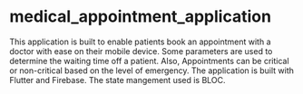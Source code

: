 # medical_appointment_application
This application is built to enable patients book an appointment with a doctor with ease on their mobile device. Some parameters are used to determine the waiting time off a patient. Also, Appointments can be critical or non-critical based on the level of emergency. The application is built with Flutter and Firebase. The state mangement used is BLOC.
